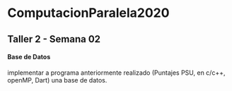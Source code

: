 # ComputacionParalela2020

## Taller 2 - Semana 02

#### Base de Datos

implementar a programa anteriormente realizado (Puntajes PSU, en c/c++, openMP, Dart) una base de datos.
